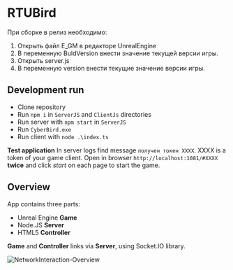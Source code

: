 # RTUBird

При сборке в релиз необходимо:
1. Открыть файл E_GM в редакторе UnrealEngine
2. В переменную BuldVersion внести значение текущей версии игры.
3. Открыть server.js
4. В переменную version внести текущие значение версии игры.

## Development run

* Clone repository
* Run `npm i` in `ServerJS` and `ClientJs` directories
* Run server with `npm start` in `ServerJS`
* Run `CyberBird.exe`
* Run client with `node .\index.ts`

**Test application**
In server logs find message `получен токен XXXX`. XXXX is a token of your game client. Open in browser `http://localhost:1081/#XXXX` **twice** and click _start_ on each page to start the game.

## Overview

App contains three parts:
* Unreal Engine **Game**
* Node.JS **Server**
* HTML5 **Controller**

**Game** and **Controller** links via **Server**, using Socket.IO library.

![NetworkInteraction-Overview](docs/images/1-NetworkInteraction-Overview.png)